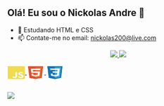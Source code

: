## Olá! Eu sou o Nickolas Andre 👋

- 🌱 Estudando HTML e CSS
- 📫 Contate-me no email: nickolas200@live.com

<div align="center">
  <a href="https://github.com/NickolasAndre">
  <img width="48%" src="https://github-readme-stats.vercel.app/api?username=NickolasAndre&show_icons=true&theme=dracula&include_all_commits=true&count_private=true"/>
  <img width="48%" src="https://github-readme-stats.vercel.app/api/top-langs/?username=NickolasAndre&layout=compact&langs_count=7&theme=dracula"/>
</div>
  
  <div style="display: inline_block"><br>
  <img align="center" alt="Nickolas-Js" height="30" width="40" src="https://raw.githubusercontent.com/devicons/devicon/master/icons/javascript/javascript-plain.svg">
  <img align="center" alt="Nickolas-HTML" height="30" width="40" src="https://raw.githubusercontent.com/devicons/devicon/master/icons/html5/html5-original.svg">
  <img align="center" alt="Nickolas-CSS" height="30" width="40" src="https://raw.githubusercontent.com/devicons/devicon/master/icons/css3/css3-original.svg">
</div>
  
  ##
  
  <div>
  <a href="https://www.linkedin.com/in/nickolasandre/" target="_blank"><img src="https://img.shields.io/badge/-LinkedIn-%230077B5?style=for-the-badge&logo=linkedin&logoColor=white" target="_blank"></a> 
  </div>
